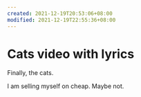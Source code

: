 ```yaml
---
created: 2021-12-19T20:53:06+08:00
modified: 2021-12-19T22:55:36+08:00
---
```


# Cats video with lyrics

Finally, the cats.

I am selling myself on cheap. Maybe not.
